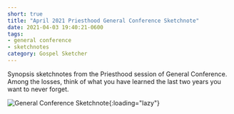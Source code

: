 ```yaml
---
short: true
title: "April 2021 Priesthood General Conference Sketchnote"
date: 2021-04-03 19:40:21-0600
tags:
- general conference
- sketchnotes
category: Gospel Sketcher
---
```


Synopsis sketchnotes from the Priesthood session of General Conference. Among the losses, think of what you have learned the last two years you want to never forget.

![General Conference Sketchnote](https://media.bennorris.org/images/gospelsketcher/general-conference/apr-2021/general-conference-priesthood-sketchnote.jpg){:loading="lazy"}
